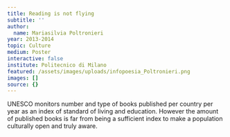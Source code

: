 ```yaml
---
title: Reading is not flying
subtitle: ''
author:
  name: Mariasilvia Poltronieri
year: 2013-2014
topic: Culture
medium: Poster
interactive: false
institute: Politecnico di Milano
featured: /assets/images/uploads/infopoesia_Poltronieri.png
images: []
source: {}
---
```

UNESCO monitors number and type of books published per country per year as an index of standard of living and education. However the amount of published books is far from being a sufficient index to make a population culturally open and truly aware.

